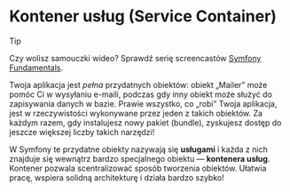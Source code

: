 # Kontener usług (Service Container)

> [!TIP]
> Czy wolisz samouczki wideo? Sprawdź serię screencastów [Symfony Fundamentals](https://symfonycasts.com/screencast/symfony-fundamentals).

Twoja aplikacja jest *pełna* przydatnych obiektów: obiekt „Mailer” może pomóc Ci w wysyłaniu e-maili, podczas gdy inny obiekt może służyć do zapisywania danych w bazie. Prawie wszystko, co „robi” Twoja aplikacja, jest w rzeczywistości wykonywane przez jeden z takich obiektów. Za każdym razem, gdy instalujesz nowy pakiet (bundle), zyskujesz dostęp do jeszcze większej liczby takich narzędzi!

W Symfony te przydatne obiekty nazywają się **usługami** i każda z nich znajduje się wewnątrz bardzo specjalnego obiektu — **kontenera usług**. Kontener pozwala scentralizować sposób tworzenia obiektów. Ułatwia pracę, wspiera solidną architekturę i działa bardzo szybko!
